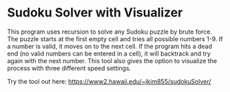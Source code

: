 # Sudoku Solver with Visualizer

This program uses recursion to solve any Sudoku puzzle by brute force.  The puzzle starts at the first empty cell and tries all possible numbers 1-9.  If a number is valid, it moves on to the next cell.  If the program hits a dead end (no valid numbers can be entered in a cell), it will backtrack and try again with the next number.  This tool also gives the option to visualize the process with three different speed settings.

Try the tool out here: https://www2.hawaii.edu/~jkim855/sudokuSolver/
